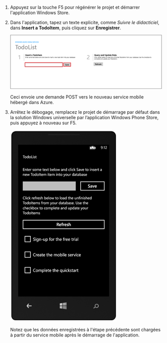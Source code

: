 
1. Appuyez sur la touche F5 pour régénérer le projet et démarrer l'application Windows Store.

2. Dans l'application, tapez un texte explicite, comme *Suivre le didacticiel*, dans **Insert a TodoItem**, puis cliquez sur **Enregistrer**.

	![](./media/mobile-services-windows-universal-test-app/mobile-quickstart-startup.png)

	Ceci envoie une demande POST vers le nouveau service mobile hébergé dans Azure.

3. Arrêtez le débogage, remplacez le projet de démarrage par défaut dans la solution Windows universelle par l’application Windows Phone Store, puis appuyez à nouveau sur F5.

	![](./media/mobile-services-windows-universal-test-app/mobile-quickstart-completed-wp8.png)
	
	Notez que les données enregistrées à l'étape précédente sont chargées à partir du service mobile après le démarrage de l'application.

<!---HONumber=August15_HO6-->
